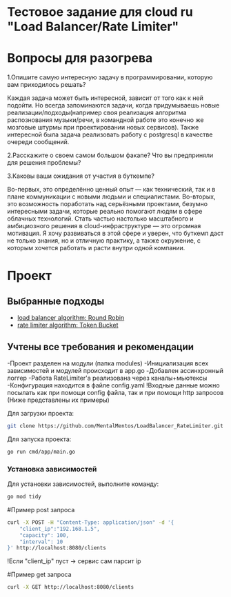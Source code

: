 # Тестовое задание для cloud ru "Load Balancer/Rate Limiter"


# Вопросы для разогрева

1.Опишите самую интересную задачу в программировании, которую вам приходилось решать?

Каждая задача может быть интересной, зависит от того как к ней подойти. Но всегда запоминаются задачи, когда придумываешь новые реализации/подходы(например своя реализация алгоритма распознования музыки/речи, в командной работе это конечно же мозговые штурмы при проектировании новых сервисов). Также интересной была задача реализовать работу с postgresql в качестве очереди сообщений.

2.Расскажите о своем самом большом факапе? Что вы предприняли для решения проблемы?

3.Каковы ваши ожидания от участия в буткемпе?

Во-первых, это определённо ценный опыт — как технический, так и в плане коммуникации с новыми людьми и специалистами. Во-вторых, это возможность поработать над серьёзными проектами, безумно интересными задачи, которые реально помогают людям в сфере облачных технологий. Стать частью настолько масштабного и амбициозного решения в cloud-инфраструктуре — это огромная мотивация. Я хочу развиваться в этой сфере и уверен, что буткемп даст не только знания, но и отличную практику, а также окружение, с которым хочется работать и расти внутри одной компании.

# Проект

## Выбранные подходы
- [load balancer algorithm: Round Robin](#RoundRobin)
- [rate limiter algorithm: Token Bucket](#TokenBucket)


## Учтены все требования и рекомендации
-Проект разделен на модули (папка modules)
-Инициализация всех зависимостей и модулей происходит в app.go
-Добавлен ассинхронный логгер
-Работа RateLimiter'a реализована через каналы+мьютексы
-Конфигурация находится в файле config.yaml
!Входные данные можно посылать как при помощи config файла, так и при помощи http запросов
(Ниже представлены их примеры)

Для загрузки проекта:
```sh
git clone https://github.com/MentalMentos/LoadBalancer_RateLimiter.git
```

Для запуска проекта:
```golang
go run cmd/app/main.go
```
### Установка зависимостей
Для установки зависимостей, выполните команду:
```sh
go mod tidy
```
#Пример post запроса
```sh
curl -X POST -H "Content-Type: application/json" -d '{
    "client_ip":"192.168.1.5",
    "capacity": 100,
    "interval": 10
}' http://localhost:8080/clients
```
!Если "client_ip" пуст -> сервис сам парсит ip

#Пример get запроса
```sh
curl -X GET http://localhost:8080/clients
```
